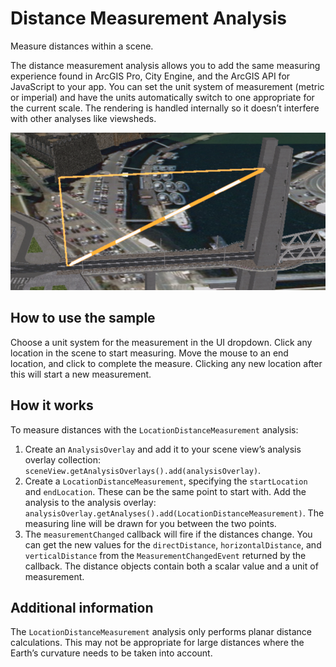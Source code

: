 # Distance Measurement Analysis

Measure distances within a scene.

The distance measurement analysis allows you to add the same measuring
experience found in ArcGIS Pro, City Engine, and the ArcGIS API for
JavaScript to your app. You can set the unit system of measurement
(metric or imperial) and have the units automatically switch to one
appropriate for the current scale. The rendering is handled internally
so it doesn’t interfere with other analyses like viewsheds.

![](DistanceMeasurementAnalysis.png)

## How to use the sample

Choose a unit system for the measurement in the UI dropdown. Click any
location in the scene to start measuring. Move the mouse to an end
location, and click to complete the measure. Clicking any new location
after this will start a new measurement.

## How it works

To measure distances with the `LocationDistanceMeasurement` analysis:

1.  Create an `AnalysisOverlay` and add it to your scene view’s analysis
    overlay collection:
    `sceneView.getAnalysisOverlays().add(analysisOverlay)`.
2.  Create a `LocationDistanceMeasurement`, specifying the
    `startLocation` and `endLocation`. These can be the same point to
    start with. Add the analysis to the analysis overlay:
    `analysisOverlay.getAnalyses().add(LocationDistanceMeasurement)`.
    The measuring line will be drawn for you between the two points.
3.  The `measurementChanged` callback will fire if the distances change.
    You can get the new values for the `directDistance`,
    `horizontalDistance`, and `verticalDistance` from the
    `MeasurementChangedEvent` returned by the callback. The distance
    objects contain both a scalar value and a unit of measurement.

## Additional information

The `LocationDistanceMeasurement` analysis only performs planar distance
calculations. This may not be appropriate for large distances where the
Earth’s curvature needs to be taken into account.

